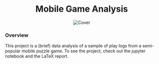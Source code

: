 <h1 align="center">
 Mobile Game Analysis
</h1>

<div align="center">
  <img alt="Cover" src="https://github.com/aryanmsr/Mobile_Game_Analysis/blob/master/mobile_game_cover.jpg" />
</div>

### Overview

This project is a (brief) data analysis of a sample of play logs from a semi-popular mobile puzzle game. To see the project, check out the jupyter notebook and the LaTeX report.



